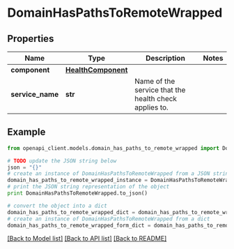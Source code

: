 # DomainHasPathsToRemoteWrapped


## Properties

Name | Type | Description | Notes
------------ | ------------- | ------------- | -------------
**component** | [**HealthComponent**](HealthComponent.md) |  | 
**service_name** | **str** | Name of the service that the health check applies to. | 

## Example

```python
from openapi_client.models.domain_has_paths_to_remote_wrapped import DomainHasPathsToRemoteWrapped

# TODO update the JSON string below
json = "{}"
# create an instance of DomainHasPathsToRemoteWrapped from a JSON string
domain_has_paths_to_remote_wrapped_instance = DomainHasPathsToRemoteWrapped.from_json(json)
# print the JSON string representation of the object
print DomainHasPathsToRemoteWrapped.to_json()

# convert the object into a dict
domain_has_paths_to_remote_wrapped_dict = domain_has_paths_to_remote_wrapped_instance.to_dict()
# create an instance of DomainHasPathsToRemoteWrapped from a dict
domain_has_paths_to_remote_wrapped_form_dict = domain_has_paths_to_remote_wrapped.from_dict(domain_has_paths_to_remote_wrapped_dict)
```
[[Back to Model list]](../README.md#documentation-for-models) [[Back to API list]](../README.md#documentation-for-api-endpoints) [[Back to README]](../README.md)


